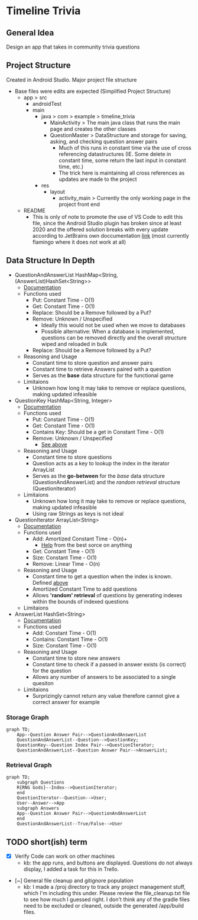 # Timeline Trivia

## General Idea

Design an app that takes in community trivia questions

## Project Structure

Created in Android Studio. Major project file structure

- Base files were edits are expected (Simplified Project Structure)
    - app > src
        - androidTest
        - main
            - java > com > example > timeline_trivia
                - MainActivity > The main java class that runs the main page and creates the other classes
                - QuestionMaster > DataStructure and storage for saving, asking, and checking question answer pairs
                    - Much of this runs in constant time via the use of cross referencing datastructures (IE. Some delete in constant time, some return the last input in constant time, etc.)
                    - The trick here is maintaining all cross references as updates are made to the project
            - res
                - layout
                    - activity_main > Currently the only working page in the project front end
    - README
        - This is only of note to promote the use of VS Code to edit this file, since the Android Studio plugin has broken since at least 2020 and the offered solution breaks with every update according to JetBrains own doccumentation [link](https://issuetracker.google.com/issues/159933628?pli=1#comment7) (most currently flamingo where it does not work at all)

## Data Structure In Depth

- QuestionAndAnswerList HashMap<String, (AnswerList)HashSet\<String>>
    - [Documentation](https://docs.oracle.com/javase/8/docs/api/java/util/HashMap.html)
    - Functions used
        - Put: Constant Time - O(1)
        - Get: Constant Time - O(1)
        - Replace: Should be a Remove followed by a Put?
        - <a name = "HashMapRemove"></a>Remove: Unknown / Unspecified 
            - Ideally this would not be used when we move to databases
            - Possible alternative: When a database is implemented, questions can be removed directly and the overall structure wiped and reloaded in bulk
        - Replace: Should be a Remove followed by a Put?
    - Reasoning and Usage
        - Constant time to store question and answer pairs
        - Constant time to retrieve Answers paired with a question
        - Serves as the **base** data structure for the functional game
    - Limitaions
        - Unknown how long it may take to remove or replace questions, making updated infeasible
- QuestionKey HashMap<String, Integer>
    - [Documentation](https://docs.oracle.com/javase/8/docs/api/java/util/HashMap.html)
    - Functions used
        - Put: Constant Time - O(1)
        - Get: Constant Time - O(1)
        - Contains Key: Should be a get in Constant Time - O(1)
        - Remove: Unknown / Unspecified
            - [See above](#HashMapRemove)
    - Reasoning and Usage
        - Constant time to store questions
        - <a name = "QuestionKeyIndex"></a>Question acts as a key to lookup the index in the iterator ArrayList
        - Serves as the **go-between** for the *base* data structure (QuestionAndAnswerList) and the *random retrieval* structure (QuestionIterator)
    - Limitaions
        - Unknown how long it may take to remove or replace questions, making updated infeasible
        - Using raw Strings as keys is not ideal
- QuestionIterator ArrayList\<String>
    - [Documentation](https://docs.oracle.com/javase/8/docs/api/java/util/ArrayList.html)
    - Functions used
        - Add: Amortized Constant Time - O(n)\+
            - [Help](https://stackoverflow.com/questions/200384/what-is-constant-amortized-time) from the best sorce on anything
        - Get: Constant Time - O(1)
        - Size: Constant Time - O(1)
        - Remove: Linear Time - O(n)
    - Reasoning and Usage
        - Constant time to get a question when the index is known. Defined [above](#QuestionKeyIndex)
        - Amortized Constant Time to add questions
        - Allows **'random' retrieval** of questions by generating indexes within the bounds of indexed questions
    - Limitaions
- AnswerList HashSet\<String>
    - [Documentation](https://docs.oracle.com/javase/7/docs/api/java/util/HashSet.html)
    - Functions used
        - Add: Constant Time - O(1)
        - Contains: Constant Time - O(1)
        - Size: Constant Time - O(1)
    - Reasoning and Usage
        - Constant time to store new answers
        - Constant time to check if a passed in answer exists (is correct) for the question
        - Allows any number of answers to be associated to a single quesiton
    - Limitaions
        - Surprizingly cannot return any value therefore cannot give a correct answer for example

### Storage Graph

```mermaid
graph TD;
    App--Question Answer Pair-->QuestionAndAnswerList
    QuestionAndAnswerList--Question-->QuestionKey;
    QuestionKey--Question Index Pair-->QuestionIterator;
    QuestionAndAnswerList--Question Answer Pair-->AnswerList;
```
### Retrieval Graph

```mermaid
graph TD;
    subgraph Questions
    R{RNG Gods}--Index-->QuestionIterator;
    end 
    QuestionIterator--Question-->User;
    User--Answer-->App
    subgraph Answers   
    App--Question Answer Pair-->QuestionAndAnswerList
    end
    QuestionAndAnswerList--True/False-->User
```

## TODO short(ish) term

- [x] Verify Code can work on other machines
    - kb: the app runs, and buttons are displayed. Questions do not always display, I added a task for this in Trello.

- [~] General file cleanup and gitignore population
    - kb: I made a /proj directory to track any project management stuff, which I'm including this under. Please review the file_cleanup.txt file to see how much I guessed right. I don't think any of the gradle files need to be excluded or cleaned, outside the generated /app/build files.